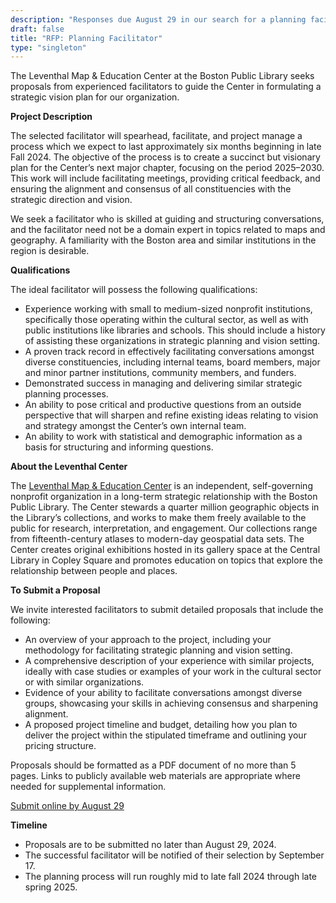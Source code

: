 ```yaml
---
description: "Responses due August 29 in our search for a planning facilitator"
draft: false
title: "RFP: Planning Facilitator"
type: "singleton"
---
```


The Leventhal Map & Education Center at the Boston Public Library seeks proposals from experienced facilitators to guide the Center in formulating a strategic vision plan for our organization. 

**Project Description**

The selected facilitator will spearhead, facilitate, and project manage a process which we expect to last approximately six months beginning in late Fall 2024. The objective of the process is to create a succinct but visionary plan for the Center’s next major chapter, focusing on the period 2025–2030. This work will include facilitating meetings, providing critical feedback, and ensuring the alignment and consensus of all constituencies with the strategic direction and vision. 

We seek a facilitator who is skilled at guiding and structuring conversations, and the facilitator need not be a domain expert in topics related to maps and geography. A familiarity with the Boston area and similar institutions in the region is desirable.

**Qualifications**

The ideal facilitator will possess the following qualifications:

- Experience working with small to medium-sized nonprofit institutions, specifically those operating within the cultural sector, as well as with public institutions like libraries and schools. This should include a history of assisting these organizations in strategic planning and vision setting.
- A proven track record in effectively facilitating conversations amongst diverse constituencies, including internal teams, board members, major and minor partner institutions, community members, and funders.
- Demonstrated success in managing and delivering similar strategic planning processes.
- An ability to pose critical and productive questions from an outside perspective that will sharpen and refine existing ideas relating to vision and strategy amongst the Center’s own internal team.
- An ability to work with statistical and demographic information as a basis for structuring and informing questions.

**About the Leventhal Center**

The [Leventhal Map & Education Center](https://www.leventhalmap.org) is an independent, self-governing nonprofit organization in a long-term strategic relationship with the Boston Public Library. The Center stewards a quarter million geographic objects in the Library’s collections, and works to make them freely available to the public for research, interpretation, and engagement. Our collections range from fifteenth-century atlases to modern-day geospatial data sets. The Center creates original exhibitions hosted in its gallery space at the Central Library in Copley Square and promotes education on topics that explore the relationship between people and places.

**To Submit a Proposal**

We invite interested facilitators to submit detailed proposals that include the following:

- An overview of your approach to the project, including your methodology for facilitating strategic planning and vision setting.
- A comprehensive description of your experience with similar projects, ideally with case studies or examples of your work in the cultural sector or with similar organizations.
- Evidence of your ability to facilitate conversations amongst diverse groups, showcasing your skills in achieving consensus and sharpening alignment.
- A proposed project timeline and budget, detailing how you plan to deliver the project within the stipulated timeframe and outlining your pricing structure.

Proposals should be formatted as a PDF document of no more than 5 pages. Links to publicly available web materials are appropriate where needed for supplemental information.

<a href="https://tally.so/r/nP0GN0" target="_blank" class="btn btn-primary-outline">Submit online by August 29</a>

**Timeline**

- Proposals are to be submitted no later than August 29, 2024.
- The successful facilitator will be notified of their selection by September 17.
- The planning process will run roughly mid to late fall 2024 through late spring 2025.
